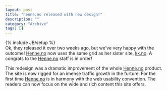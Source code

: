 ```yaml
--- 
layout: post 
title: "henne.no released with new design!"
description: ""
category: "Archive"
tags: []
---
```

{% include JB/setup %}  
Ok, they released it over two weeks ago, but we've very happy with the outcome! <a href="http://www.henne.no">Henne.no</a> now uses the same grid as her sister site, <a href="http://www.kk.no">kk.no</a>. A congrats to the <a href="http://www.henne.no">Henne.no</a> staff is in order!



This redesign was a dramatic improvement of the whole <a href="http://www.henne.no">Henne.no</a> product. The site is now rigged for an imense traffic growth in the furture. For the first time <a href="http://www.henne.no">Henne.no</a> is in harmony with the web usability convention. The readers can now focus on the wide and rich content this site offers.
